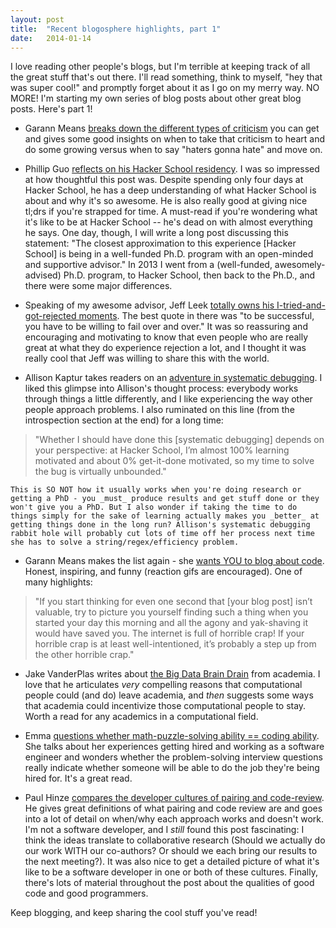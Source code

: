 ```yaml
---
layout: post
title:  "Recent blogosphere highlights, part 1"
date:   2014-01-14
---
```


I love reading other people's blogs, but I'm terrible at keeping track of all the great stuff that's out there. I'll read something, think to myself, "hey that was super cool!" and promptly forget about it as I go on my merry way. NO MORE! I'm starting my own series of blog posts about other great blog posts. Here's part 1!

* Garann Means [breaks down the different types of criticism](http://www.garann.com/dev/2012/hostess-and-britruby/) you can get and gives some good insights on when to take that criticism to heart and do some growing versus when to say "haters gonna hate" and move on.

* Phillip Guo [reflects on his Hacker School residency](http://pgbovine.net/hacker-school-residency.htm).  I was so impressed at how thoughtful this post was.  Despite spending only four days at Hacker School, he has a deep understanding of what Hacker School is about and why it's so awesome.  He is also really good at giving nice tl;drs if you're strapped for time. A must-read if you're wondering what it's like to be at Hacker School -- he's dead on with almost everything he says. One day, though, I will write a long post discussing this statement: "The closest approximation to this experience [Hacker School] is being in a well-funded Ph.D. program with an open-minded and supportive advisor."  In 2013 I went from a (well-funded, awesomely-advised) Ph.D. program, to Hacker School, then back to the Ph.D., and there were some major differences.

* Speaking of my awesome advisor, Jeff Leek [totally owns his I-tried-and-got-rejected moments](http://simplystatistics.org/2012/08/09/a-non-exhaustive-list-of-things-i-have-failed-to/).  The best quote in there was "to be successful, you have to be willing to fail over and over."  It was so reassuring and encouraging and motivating to know that even people who are really great at what they do experience rejection a lot, and I thought it was really cool that Jeff was willing to share this with the world.

* Allison Kaptur takes readers on an [adventure in systematic debugging](http://akaptur.github.io/blog/2013/07/24/systematic-debugging/).  I liked this glimpse into Allison's thought process: everybody works through things a little differently, and I like experiencing the way other people approach problems.  I also ruminated on this line (from the introspection section at the end) for a long time: 
>"Whether I should have done this [systematic debugging] depends on your perspective: at Hacker School, I’m almost 100% learning motivated and about 0% get-it-done motivated, so my time to solve the bug is virtually unbounded." 

    This is SO NOT how it usually works when you're doing research or getting a PhD - you _must_ produce results and get stuff done or they won't give you a PhD. But I also wonder if taking the time to do things simply for the sake of learning actually makes you _better_ at getting things done in the long run? Allison's systematic debugging rabbit hole will probably cut lots of time off her process next time she has to solve a string/regex/efficiency problem.

* Garann Means makes the list again - she [wants YOU to blog about code](http://www.garann.com/dev/2013/how-to-blog-about-code-and-give-zero-fucks/).  Honest, inspiring, and funny (reaction gifs are encouraged). One of many highlights: 
>"If you start thinking for even one second that [your blog post] isn’t valuable, try to picture you yourself finding such a thing when you started your day this morning and all the agony and yak-shaving it would have saved you. The internet is full of horrible crap! If your horrible crap is at least well-intentioned, it’s probably a step up from the other horrible crap."

* Jake VanderPlas writes about [the Big Data Brain Drain](http://jakevdp.github.io/blog/2013/10/26/big-data-brain-drain/) from academia. I love that he articulates _very_ compelling reasons that computational people could (and do) leave academia, and _then_ suggests some ways that academia could incentivize those computational people to stay.  Worth a read for any academics in a computational field.

* Emma [questions whether math-puzzle-solving ability == coding ability](http://countaleph.wordpress.com/2013/10/20/dear-startups-stop-asking-me-math-puzzles-to-figure-out-if-i-can-code/).  She talks about her experiences getting hired and working as a software engineer and wonders whether the problem-solving interview questions really indicate whether someone will be able to do the job they're being hired for. It's a great read.

* Paul Hinze [compares the developer cultures of pairing and code-review](http://phinze.github.io/2013/12/08/pairing-vs-code-review.html). He gives great definitions of what pairing and code review are and goes into a lot of detail on when/why each approach works and doesn't work. I'm not a software developer, and I _still_ found this post fascinating: I think the ideas translate to collaborative research (Should we actually do our work WITH our co-authors? Or should we each bring our results to the next meeting?). It was also nice to get a detailed picture of what it's like to be a software developer in one or both of these cultures.  Finally, there's lots of material throughout the post about the qualities of good code and good programmers.

Keep blogging, and keep sharing the cool stuff you've read! 


